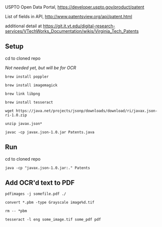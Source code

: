 USPTO Open Data Portal, https://developer.uspto.gov/product/patent

List of fields in API, http://www.patentsview.org/api/patent.html

additional detail at 
https://git.it.vt.edu/digital-research-services/VTechWorks_Documentation/wikis/Virginia_Tech_Patents

## Setup

cd to cloned repo


_Not needed yet, but will be for OCR_

```
brew install poppler

brew install imagemagick

brew link libpng

brew install tesseract

```

`wget https://java.net/projects/jsonp/downloads/download/ri/javax.json-ri-1.0.zip`

`unzip javax.json*`

`javac -cp javax.json-1.0.jar Patents.java`


## Run

cd to cloned repo

`java -cp "javax.json-1.0.jar:." Patents`

## Add OCR'd text to PDF

`pdfimages -j somefile.pdf ./`

`convert *.pbm -type Grayscale image%d.tif`

`rm -- *pbm`

`tesseract -l eng some_image.tif some_pdf pdf`

